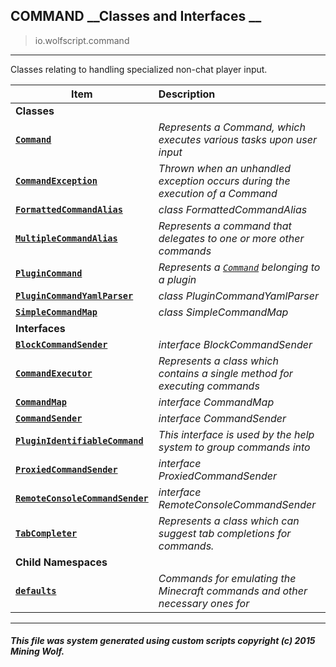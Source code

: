 ## COMMAND __Classes and Interfaces __

>io.wolfscript.command

---

Classes relating to handling specialized non-chat player input.

Item | Description   
--- | :--- 
__Classes__|
__[`Command`](Command.md)__ | _Represents a Command, which executes various tasks upon user input_ 
__[`CommandException`](CommandException.md)__ | _Thrown when an unhandled exception occurs during the execution of a Command_ 
__[`FormattedCommandAlias`](FormattedCommandAlias.md)__ | _class FormattedCommandAlias_ 
__[`MultipleCommandAlias`](MultipleCommandAlias.md)__ | _Represents a command that delegates to one or more other commands_ 
__[`PluginCommand`](PluginCommand.md)__ | _Represents a [`Command`](Command.md) belonging to a plugin_ 
__[`PluginCommandYamlParser`](PluginCommandYamlParser.md)__ | _class PluginCommandYamlParser_ 
__[`SimpleCommandMap`](SimpleCommandMap.md)__ | _class SimpleCommandMap_ 
__Interfaces__|
__[`BlockCommandSender`](BlockCommandSender.md)__ | _interface BlockCommandSender_ 
__[`CommandExecutor`](CommandExecutor.md)__ | _Represents a class which contains a single method for executing commands_ 
__[`CommandMap`](CommandMap.md)__ | _interface CommandMap_ 
__[`CommandSender`](CommandSender.md)__ | _interface CommandSender_ 
__[`PluginIdentifiableCommand`](PluginIdentifiableCommand.md)__ | _This interface is used by the help system to group commands into_ 
__[`ProxiedCommandSender`](ProxiedCommandSender.md)__ | _interface ProxiedCommandSender_ 
__[`RemoteConsoleCommandSender`](RemoteConsoleCommandSender.md)__ | _interface RemoteConsoleCommandSender_ 
__[`TabCompleter`](TabCompleter.md)__ | _Represents a class which can suggest tab completions for commands._ 
__Child Namespaces__|
__[`defaults`](defaults/0.md)__ | _Commands for emulating the Minecraft commands and other necessary ones for_ 



---



##### This file was system generated using custom scripts copyright (c) 2015 Mining Wolf.
	

